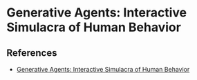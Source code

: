 # Generative Agents: Interactive Simulacra of Human Behavior

## References

- [Generative Agents: Interactive Simulacra of Human Behavior](https://arxiv.org/abs/2304.03442?ref=superpower-chatgpt-chrome-extension)
